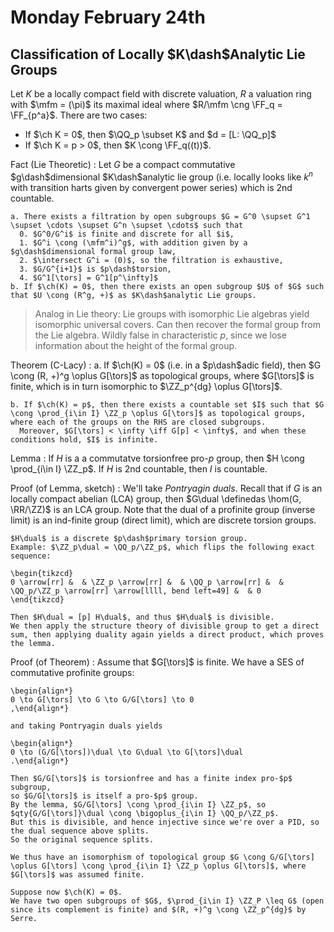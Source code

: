 # Monday February 24th

## Classification of Locally $K\dash$Analytic Lie Groups

Let $K$ be a locally compact field with discrete valuation, $R$ a valuation ring with $\mfm = (\pi)$ its maximal ideal where $R/\mfm \cng \FF_q = \FF_{p^a}$.
There are two cases:

- If $\ch K = 0$, then $\QQ_p \subset K$ and $d = [L: \QQ_p]$
- If $\ch K = p > 0$, then $K \cong \FF_q((t))$.

Fact (Lie Theoretic)
:   Let $G$ be a compact commutative $g\dash$dimensional $K\dash$analytic lie group (i.e. locally looks like $k^n$ with transition harts given by convergent power series) which is 2nd countable.

    a. There exists a filtration by open subgroups $G = G^0 \supset G^1 \supset \cdots \supset G^n \supset \cdots$ such that
      0. $G^0/G^i$ is finite and discrete for all $i$, 
      1. $G^i \cong (\mfm^i)^g$, with addition given by a $g\dash$dimensional formal group law,
      2. $\intersect G^i = (0)$, so the filtration is exhaustive,
      3. $G/G^{i+1}$ is $p\dash$torsion,
      4. $G^1[\tors] = G^1[p^\infty]$
    b. If $\ch(K) = 0$, then there exists an open subgroup $U$ of $G$ such that $U \cong (R^g, +)$ as $K\dash$analytic Lie groups.

> Analog in Lie theory: Lie groups with isomorphic Lie algebras yield isomorphic universal covers.
> Can then recover the formal group from the Lie algebra.
> Wildly false in characteristic $p$, since we lose information about the height of the formal group.

Theorem (C-Lacy)
:   a. If $\ch(K) = 0$ (i.e. in a $p\dash$adic field), then $G \cong (R, +)^g \oplus G[\tors]$ as topological groups, where $G[\tors]$ is finite, which is in turn isomorphic to $\ZZ_p^{dg} \oplus G[\tors]$.
    
    b. If $\ch(K) = p$, then there exists a countable set $I$ such that $G \cong \prod_{i\in I} \ZZ_p \oplus G[\tors]$ as topological groups, where each of the groups on the RHS are closed subgroups.
      Moreover, $G[\tors] < \infty \iff G[p] < \infty$, and when these conditions hold, $I$ is infinite.

Lemma 
:   If $H$ is a a commutatve torsionfree pro-$p$ group, then $H \cong \prod_{i\in I} \ZZ_p$.
    If $H$ is 2nd countable, then $I$ is countable.

Proof (of Lemma, sketch)
:   We'll take *Pontryagin duals*.
    Recall that if $G$ is an locally compact abelian (LCA) group, then $G\dual \definedas \hom(G, \RR/\ZZ)$ is an LCA group.
    Note that the dual of a profinite group (inverse limit) is an ind-finite group (direct limit), which are discrete torsion groups.

    $H\dual$ is a discrete $p\dash$primary torsion group.
    Example: $\ZZ_p\dual = \QQ_p/\ZZ_p$, which flips the following exact sequence:
    
    \begin{tikzcd}
    0 \arrow[rr] &  & \ZZ_p \arrow[rr] &  & \QQ_p \arrow[rr] &  & \QQ_p/\ZZ_p \arrow[rr] \arrow[llll, bend left=49] &  & 0
    \end{tikzcd}

    Then $H\dual = [p] H\dual$, and thus $H\dual$ is divisible.
    We then apply the structure theory of divisible group to get a direct sum, then applying duality again yields a direct product, which proves the lemma.

Proof (of Theorem)
:   Assume that $G[\tors]$ is finite.
    We have a SES of commutative profinite groups:

    \begin{align*}
    0 \to G[\tors] \to G \to G/G[\tors] \to 0
    ,\end{align*}

    and taking Pontryagin duals yields
    
    \begin{align*}
    0 \to (G/G[\tors])\dual \to G\dual \to G[\tors]\dual
    .\end{align*}

    Then $G/G[\tors]$ is torsionfree and has a finite index pro-$p$ subgroup,
    so $G/G[\tors]$ is itself a pro-$p$ group.
    By the lemma, $G/G[\tors] \cong \prod_{i\in I} \ZZ_p$, so $qty{G/G[\tors]}\dual \cong \bigoplus_{i\in I} \QQ_p/\ZZ_p$.
    But this is divisible, and hence injective since we're over a PID, so the dual sequence above splits.
    So the original sequence splits.

    We thus have an isomorphism of topological group $G \cong G/G[\tors] \oplus G[\tors] \cong \prod_{i\in I} \ZZ_p \oplus G[\tors]$, where $G[\tors]$ was assumed finite.

    Suppose now $\ch(K) = 0$.
    We have two open subgroups of $G$, $\prod_{i\in I} \ZZ_P \leq G$ (open since its complement is finite) and $(R, +)^g \cong \ZZ_p^{dg}$ by Serre.

    

